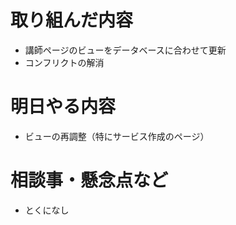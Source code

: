 # 取り組んだ内容
* 講師ページのビューをデータベースに合わせて更新
* コンフリクトの解消

# 明日やる内容
* ビューの再調整（特にサービス作成のページ）

# 相談事・懸念点など
* とくになし
